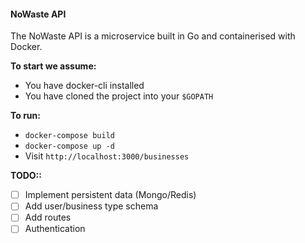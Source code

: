 #### NoWaste API

The NoWaste API is a microservice built in Go and containerised with Docker.

**To start we assume:**
- You have docker-cli installed
- You have cloned the project into your `$GOPATH`

**To run:**
- `docker-compose build`
- `docker-compose up -d` 
- Visit `http://localhost:3000/businesses`

**TODO::**

- [ ] Implement persistent data (Mongo/Redis)
- [ ] Add user/business type schema
- [ ] Add routes
- [ ] Authentication

